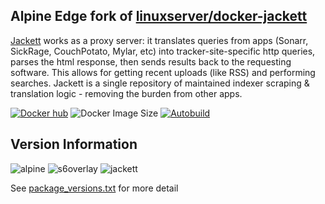 
## Alpine Edge fork of [linuxserver/docker-jackett](https://github.com/linuxserver/docker-jackett/)

[Jackett](https://github.com/Jackett/Jackett) works as a proxy server: it translates queries from apps (Sonarr, SickRage, CouchPotato, Mylar, etc) into tracker-site-specific http queries, parses the html response, then sends results back to the requesting software. This allows for getting recent uploads (like RSS) and performing searches. Jackett is a single repository of maintained indexer scraping & translation logic - removing the burden from other apps.

[![Docker hub](https://img.shields.io/badge/docker%20hub-link-blue?style=for-the-badge&logo=docker)](https://hub.docker.com/repository/docker/vcxpz/jackett) ![Docker Image Size](https://img.shields.io/docker/image-size/vcxpz/jackett?style=for-the-badge&logo=docker) [![Autobuild](https://img.shields.io/badge/auto%20build-weekly-blue?style=for-the-badge&logo=docker?color=d1aa67)](https://github.com/hydazz/docker-jackett/actions?query=workflow%3A%22Docker+Update+CI%22)

## Version Information

![alpine](https://img.shields.io/badge/alpine-edge-0D597F?style=for-the-badge&logo=alpine-linux) ![s6overlay](https://img.shields.io/badge/s6--overlay-2.1.0.2-blue?style=for-the-badge) ![jackett](https://img.shields.io/badge/jackett-v0.17.103-blue?style=for-the-badge)

See [package_versions.txt](https://github.com/hydazz/docker-jackett/blob/main/package_versions.txt) for more detail

